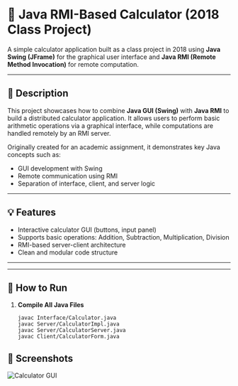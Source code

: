 # 🧮 Java RMI-Based Calculator (2018 Class Project)

A simple calculator application built as a class project in 2018 using **Java Swing (JFrame)** for the graphical user interface and **Java RMI (Remote Method Invocation)** for remote computation.

---

## 📌 Description

This project showcases how to combine **Java GUI (Swing)** with **Java RMI** to build a distributed calculator application. It allows users to perform basic arithmetic operations via a graphical interface, while computations are handled remotely by an RMI server.

Originally created for an academic assignment, it demonstrates key Java concepts such as:

- GUI development with Swing
- Remote communication using RMI
- Separation of interface, client, and server logic

---

## 💡 Features

- Interactive calculator GUI (buttons, input panel)
- Supports basic operations: Addition, Subtraction, Multiplication, Division
- RMI-based server-client architecture
- Clean and modular code structure

---

---

## 🚀 How to Run

1. **Compile All Java Files**
   ```
   javac Interface/Calculator.java
   javac Server/CalculatorImpl.java
   javac Server/CalculatorServer.java
   javac Client/CalculatorForm.java

## 📸 Screenshots
![Calculator GUI](screenshots/calculator.png)

